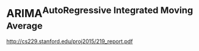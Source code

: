 # ARIMA<sup>AutoRegressive Integrated Moving Average</sup>

http://cs229.stanford.edu/proj2015/219_report.pdf

